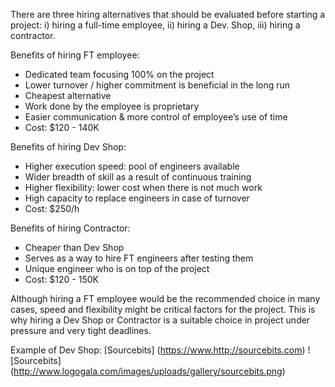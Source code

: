 There are three hiring alternatives that should be evaluated before starting a project: i) hiring a full-time employee, ii) hiring a Dev. Shop, iii) hiring a contractor. 

Benefits of hiring FT employee:
- Dedicated team focusing 100% on the project
- Lower turnover / higher commitment is beneficial in the long run
- Cheapest alternative
- Work done by the employee is proprietary
- Easier communication & more control of employee’s use of time
- Cost: $120 - 140K

Benefits of hiring Dev Shop:
- Higher execution speed: pool of engineers available
- Wider breadth of skill as a result of continuous training
- Higher flexibility: lower cost when there is not much work
- High capacity to replace engineers in case of turnover
- Cost: $250/h

Benefits of hiring Contractor:
- Cheaper than Dev Shop
- Serves as a way to hire FT engineers after testing them
- Unique engineer who is on top of the project
- Cost: $120 - 150K

Although hiring a FT employee would be the recommended choice in many cases, speed and flexibility might be critical factors for the project. This is why hiring a Dev Shop or Contractor is a suitable choice in project under pressure and very tight deadlines. 

Example of Dev Shop: 
[Sourcebits] (https://www.http://sourcebits.com)
![Sourcebits] (http://www.logogala.com/images/uploads/gallery/sourcebits.png)
